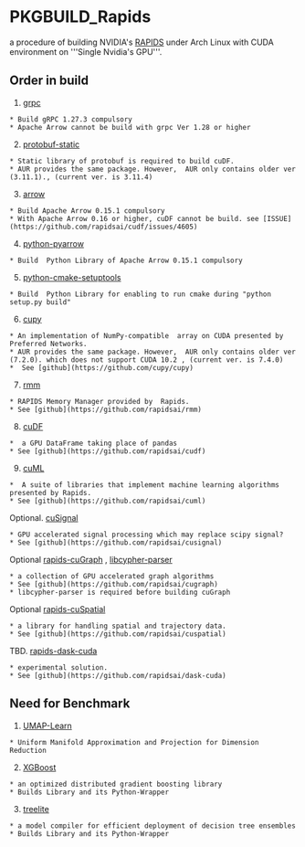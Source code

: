 # PKGBUILD_Rapids

a  procedure of building NVIDIA's [RAPIDS](https://rapids.ai/) under Arch Linux with CUDA environment on  '''Single Nvidia's GPU'''.

## Order in build

1. [grpc](https://github.com/gdaisukesuzuki/PKGBUILD_Rapids/tree/master/grpc/PKGBUILD)

```
* Build gRPC 1.27.3 compulsory
* Apache Arrow cannot be build with grpc Ver 1.28 or higher 
```

2.  [protobuf-static](https://github.com/gdaisukesuzuki/PKGBUILD_Rapids/tree/master/protobuf-static/PKGBUILD)
```
* Static library of protobuf is required to build cuDF.
* AUR provides the same package. However,  AUR only contains older ver (3.11.1)., (current ver. is 3.11.4)
```

3.  [arrow](https://github.com/gdaisukesuzuki/PKGBUILD_Rapids/tree/master/arrow/PKGBUILD)
```
* Build Apache Arrow 0.15.1 compulsory
* With Apache Arrow 0.16 or higher, cuDF cannot be build. see [ISSUE](https://github.com/rapidsai/cudf/issues/4605)
```

4.  [python-pyarrow](https://github.com/gdaisukesuzuki/PKGBUILD_Rapids/tree/master/python-arrow/PKGBUILD)
```
* Build  Python Library of Apache Arrow 0.15.1 compulsory
```


5.  [python-cmake-setuptools](https://github.com/gdaisukesuzuki/PKGBUILD_Rapids/tree/master/python-cmake-setuptools/PKGBUILD)
```
* Build  Python Library for enabling to run cmake during "python setup.py build"
```
6.  [cupy](https://github.com/gdaisukesuzuki/PKGBUILD_Rapids/tree/master/cupy/PKGBUILD)
```
* An implementation of NumPy-compatible  array on CUDA presented by Preferred Networks.
* AUR provides the same package. However,  AUR only contains older ver (7.2.0). which does not support CUDA 10.2 , (current ver. is 7.4.0) 
*  See [github](https://github.com/cupy/cupy)
```

7.  [rmm](https://github.com/gdaisukesuzuki/PKGBUILD_Rapids/tree/master/rapids-rmm/PKGBUILD)
```
* RAPIDS Memory Manager provided by  Rapids.
* See [github](https://github.com/rapidsai/rmm)
```

8.  [cuDF](https://github.com/gdaisukesuzuki/PKGBUILD_Rapids/tree/master/rapids-cudf/PKGBUILD)
```
*  a GPU DataFrame taking place of pandas
* See [github](https://github.com/rapidsai/cudf)
```

9.  [cuML](https://github.com/gdaisukesuzuki/PKGBUILD_Rapids/tree/master/rapids-cuml/PKGBUILD)
```
*  A suite of libraries that implement machine learning algorithms presented by Rapids.
* See [github](https://github.com/rapidsai/cuml)
```

Optional.  [cuSignal](https://github.com/gdaisukesuzuki/PKGBUILD_Rapids/tree/master/rapids-cusignal/PKGBUILD)
```
* GPU accelerated signal processing which may replace scipy signal?
* See [github](https://github.com/rapidsai/cusignal)
```





Optional [rapids-cuGraph](https://github.com/gdaisukesuzuki/PKGBUILD_Rapids/tree/master/rapids-cugraph/PKGBUILD)
, [libcypher-parser](https://github.com/gdaisukesuzuki/PKGBUILD_Rapids/blob/master/libcypher-parser/PKGBUILD)
```
* a collection of GPU accelerated graph algorithms
* See [github](https://github.com/rapidsai/cugraph)
* libcypher-parser is required before building cuGraph
```

Optional [rapids-cuSpatial](https://github.com/gdaisukesuzuki/PKGBUILD_Rapids/tree/master/rapids-spatial/PKGBUILD)
```
* a library for handling spatial and trajectory data.
* See [github](https://github.com/rapidsai/cuspatial)
```


TBD.  [rapids-dask-cuda](https://github.com/gdaisukesuzuki/PKGBUILD_Rapids/tree/master/rapids-dask-cuda/PKGBUILD)
```
* experimental solution.
* See [github](https://github.com/rapidsai/dask-cuda)
```
## Need for Benchmark

1. [UMAP-Learn](https://github.com/gdaisukesuzuki/PKGBUILD_Rapids/blob/master/umap/PKGBUILD)

```
* Uniform Manifold Approximation and Projection for Dimension Reduction
```

2. [XGBoost](https://github.com/gdaisukesuzuki/PKGBUILD_Rapids/blob/master/xgboost/PKGBUILD)

```
* an optimized distributed gradient boosting library 
* Builds Library and its Python-Wrapper
```
3. [treelite](https://github.com/gdaisukesuzuki/PKGBUILD_Rapids/blob/master/treelite/PKGBUILD)

```
* a model compiler for efficient deployment of decision tree ensembles 
* Builds Library and its Python-Wrapper
```


